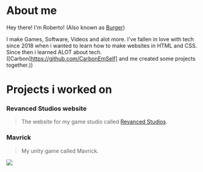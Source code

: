 # About me
Hey there! I'm Roberto! (Also known as [Burger](https://www.youtube.com/c/burgerman1))

I make Games, Software, Videos and alot more. I've fallen in love with tech since 2018 when i wanted to learn how to make websites in HTML and CSS. Since then i learned ALOT about tech. ([Carbon]https://github.com/CarbonEmSelf] and me created some projects together.))


# Projects i worked on

### Revanced Studios website
> The website for my game studio called [Revanced Studios](https://revanced-studios.github.io/).



### Mavrick
> My unity game called Mavrick.
<img src="https://github.com/Burger-man/Aboutme/blob/main/img/mavrick_pic1.png">
